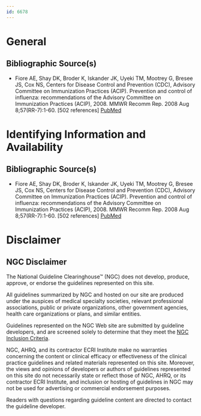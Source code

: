 ```yaml
---
id: 6678
---
```


# General

## Bibliographic Source(s)

- Fiore AE, Shay DK, Broder K, Iskander JK, Uyeki TM, Mootrey G, Bresee JS, Cox NS, Centers for Disease Control and Prevention (CDC), Advisory Committee on Immunization Practices (ACIP). Prevention and control of influenza: recommendations of the Advisory Committee on Immunization Practices (ACIP), 2008. MMWR Recomm Rep. 2008 Aug 8;57(RR-7):1-60. [502 references] [ PubMed ](http://www.ncbi.nlm.nih.gov/entrez/query.fcgi?cmd=Retrieve&db=pubmed&dopt=Abstract&list_uids=18685555)

# Identifying Information and Availability

## Bibliographic Source(s)

- Fiore AE, Shay DK, Broder K, Iskander JK, Uyeki TM, Mootrey G, Bresee JS, Cox NS, Centers for Disease Control and Prevention (CDC), Advisory Committee on Immunization Practices (ACIP). Prevention and control of influenza: recommendations of the Advisory Committee on Immunization Practices (ACIP), 2008. MMWR Recomm Rep. 2008 Aug 8;57(RR-7):1-60. [502 references] [ PubMed ](http://www.ncbi.nlm.nih.gov/entrez/query.fcgi?cmd=Retrieve&db=pubmed&dopt=Abstract&list_uids=18685555)

# Disclaimer

## NGC Disclaimer

The National Guideline Clearinghouse™ (NGC) does not develop, produce, approve, or endorse the guidelines represented on this site.

All guidelines summarized by NGC and hosted on our site are produced under the auspices of medical specialty societies, relevant professional associations, public or private organizations, other government agencies, health care organizations or plans, and similar entities.

Guidelines represented on the NGC Web site are submitted by guideline developers, and are screened solely to determine that they meet the [NGC Inclusion Criteria](/help-and-about/summaries/inclusion-criteria).

NGC, AHRQ, and its contractor ECRI Institute make no warranties concerning the content or clinical efficacy or effectiveness of the clinical practice guidelines and related materials represented on this site. Moreover, the views and opinions of developers or authors of guidelines represented on this site do not necessarily state or reflect those of NGC, AHRQ, or its contractor ECRI Institute, and inclusion or hosting of guidelines in NGC may not be used for advertising or commercial endorsement purposes.

Readers with questions regarding guideline content are directed to contact the guideline developer.

